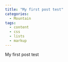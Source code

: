 ```yaml
---
title: "My first post test"
categories:
  - Mountain
tags:
  - content
  - css
  - lists
  - markup
---
```


My first post test
